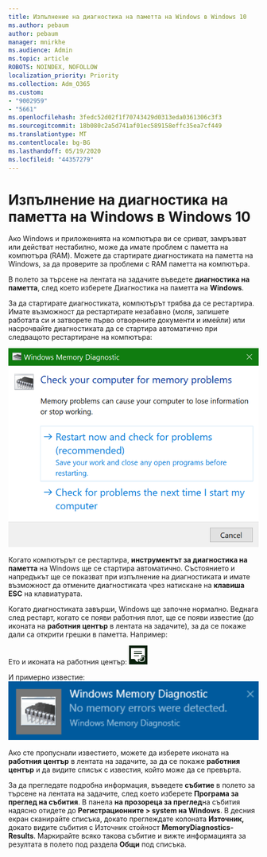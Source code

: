```yaml
---
title: Изпълнение на диагностика на паметта на Windows в Windows 10
ms.author: pebaum
author: pebaum
manager: mnirkhe
ms.audience: Admin
ms.topic: article
ROBOTS: NOINDEX, NOFOLLOW
localization_priority: Priority
ms.collection: Adm_O365
ms.custom:
- "9002959"
- "5661"
ms.openlocfilehash: 3fedc52d02f1f70743429d0313eda0361306c3f3
ms.sourcegitcommit: 18b080c2a5d741af01ec589158effc35ea7cf449
ms.translationtype: MT
ms.contentlocale: bg-BG
ms.lasthandoff: 05/19/2020
ms.locfileid: "44357279"
---
```

# <a name="run-windows-memory-diagnostics-in-windows-10"></a>Изпълнение на диагностика на паметта на Windows в Windows 10

Ако Windows и приложенията на компютъра ви се сриват, замръзват или действат нестабилно, може да имате проблем с паметта на компютъра (RAM). Можете да стартирате диагностиката на паметта на Windows, за да проверите за проблеми с RAM паметта на компютъра.

В полето за търсене на лентата на задачите въведете **диагностика на паметта**, след което изберете Диагностика на паметта на **Windows**. 

За да стартирате диагностиката, компютърът трябва да се рестартира. Имате възможност да рестартирате незабавно (моля, запишете работата си и затворете първо отворените документи и имейли) или насрочвайте диагностиката да се стартира автоматично при следващото рестартиране на компютъра:

![Диагностика на паметта в Windows](media/windows-memory-diagnostic.png)

Когато компютърът се рестартира, **инструментът за диагностика на паметта** на Windows ще се стартира автоматично. Състоянието и напредъкът ще се показват при изпълнение на диагностиката и имате възможност да отмените диагностиката чрез натискане на **клавиша ESC** на клавиатурата.

Когато диагностиката завърши, Windows ще започне нормално.
Веднага след рестарт, когато се появи работния плот, ще се появи известие (до иконата на **работния център** в лентата на задачите), за да се покаже дали са открити грешки в паметта. Например:

Ето и иконата на работния център: ![Икона на работния център](media/action-center-icon.png) 

И примерно известие: ![Няма грешки в паметта](media/no-memory-errors.png)

Ако сте пропуснали известието, можете да изберете иконата на **работния център** в лентата на задачите, за да се покаже **работния център** и да видите списък с известия, който може да се превърта.

За да прегледате подробна информация, въведете **събитие** в полето за търсене на лентата на задачите, след което изберете **Програма за преглед на събития**. В панела **на прозореца за преглед**на събития надясно отидете до **Регистрационните > system на Windows**. В десния екран сканирайте списъка, докато преглеждате колоната **Източник,** докато видите събития с Източник стойност **MemoryDiagnostics-Results**. Маркирайте всяко такова събитие и вижте информацията за резултата в полето под раздела **Общи** под списъка.
